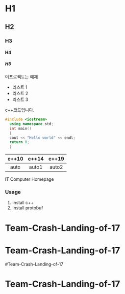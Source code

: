 

# H1
## H2
### H3
#### H4
##### H5
이프로젝트는 예제 

- 리스트 1
- 리스트 2
- 리스트 3

c++코드입니다.

```cpp
#include <iostream>
  using namespace std;
  int main()
  {
  cout << "Hello world" << endl;
  return 0;
  }
  ```
  
|c++10|c++14|c++19|
| :--: |:--: |:--: |
|auto |auto1 |auto2 |


IT Computer Homepage 


### Usage
1. Install c++
2. Install  protobuf
# Team-Crash-Landing-of-17
# Team-Crash-Landing-of-17
#Team-Crash-Landing-of-17
# Team-Crash-Landing-of-17
